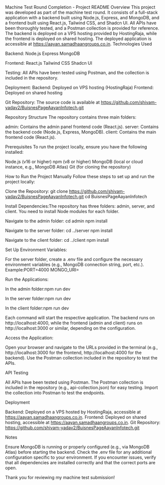 Machine Test Round Completion - Project README
Overview
This project was developed as part of the machine test round. It consists of a full-stack application with a backend built using Node.js, Express, and MongoDB, and a frontend built using React.js, Tailwind CSS, and Shadcn UI. All APIs have been thoroughly tested, and a Postman collection is provided for reference. The backend is deployed on a VPS hosting provided by HostingRaja, while the frontend is deployed on shared hosting. The deployed application is accessible at https://aayan.samadhaangroups.co.in.
Technologies Used

Backend:
Node.js
Express
MongoDB


Frontend:
React.js
Tailwind CSS
Shadcn UI


Testing:
All APIs have been tested using Postman, and the collection is included in the repository.


Deployment:
Backend: Deployed on VPS hosting (HostingRaja)
Frontend: Deployed on shared hosting


Git Repository: The source code is available at https://github.com/shivam-yadav2/BuisnesPageAayanInfotech.git

Repository Structure
The repository contains three main folders:

admin: Contains the admin panel frontend code (React.js).
server: Contains the backend code (Node.js, Express, MongoDB).
client: Contains the main frontend code (React.js).

Prerequisites
To run the project locally, ensure you have the following installed:

Node.js (v16 or higher)
npm (v8 or higher)
MongoDB (local or cloud instance, e.g., MongoDB Atlas)
Git (for cloning the repository)

How to Run the Project Manually
Follow these steps to set up and run the project locally:

Clone the Repository:
git clone https://github.com/shivam-yadav2/BuisnesPageAayanInfotech.git
cd BuisnesPageAayanInfotech


Install Dependencies:The repository has three folders: admin, server, and client. You need to install Node modules for each folder.

Navigate to the admin folder:
cd admin
npm install


Navigate to the server folder:
cd ../server
npm install


Navigate to the client folder:
cd ../client
npm install




Set Up Environment Variables:

For the server folder, create a .env file and configure the necessary environment variables (e.g., MongoDB connection string, port, etc.). Example:PORT=4000
MONGO_URI=<your-mongodb-connection-string>




Run the Applications:

In the admin folder:npm run dev


In the server folder:npm run dev


In the client folder:npm run dev



Each command will start the respective application. The backend runs on http://localhost:4000, while the frontend (admin and client) runs on http://localhost:3000 or similar, depending on the configuration.

Access the Application:

Open your browser and navigate to the URLs provided in the terminal (e.g., http://localhost:3000 for the frontend, http://localhost:4000 for the backend).
Use the Postman collection included in the repository to test the APIs.



API Testing

All APIs have been tested using Postman.
The Postman collection is included in the repository (e.g., api-collection.json) for easy testing.
Import the collection into Postman to test the endpoints.

Deployment

Backend: Deployed on a VPS hosted by HostingRaja, accessible at https://aayan.samadhaangroups.co.in.
Frontend: Deployed on shared hosting, accessible at https://aayan.samadhaangroups.co.in.
Git Repository: https://github.com/shivam-yadav2/BuisnesPageAayanInfotech.git

Notes

Ensure MongoDB is running or properly configured (e.g., via MongoDB Atlas) before starting the backend.
Check the .env file for any additional configuration specific to your environment.
If you encounter issues, verify that all dependencies are installed correctly and that the correct ports are open.

Thank you for reviewing my machine test submission!
